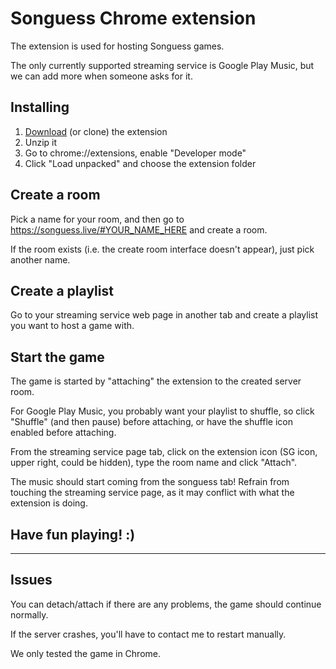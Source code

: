 # Songuess Chrome extension

The extension is used for hosting Songuess games.

The only currently supported streaming service is Google Play Music, but we can add more when someone asks for it.

## Installing

1. [Download](https://github.com/tgrbin/songuess_chrome_extension/archive/master.zip) (or clone) the extension
2. Unzip it
3. Go to chrome://extensions, enable "Developer mode"
4. Click "Load unpacked" and choose the extension folder

## Create a room

Pick a name for your room, and then go to https://songuess.live/#YOUR_NAME_HERE and create a room.

If the room exists (i.e. the create room interface doesn't appear), just pick another name.

## Create a playlist

Go to your streaming service web page in another tab and create a playlist you want to host a game with.

## Start the game

The game is started by "attaching" the extension to the created server room.

For Google Play Music, you probably want your playlist to shuffle, so click "Shuffle" (and then pause) before attaching, or have the shuffle icon enabled before attaching.

From the streaming service page tab, click on the extension icon (SG icon, upper right, could be hidden), type the room name and click "Attach".

The music should start coming from the songuess tab! Refrain from touching the streaming service page, as it may conflict with what the extension is doing.

## Have fun playing! :)

---

## Issues

You can detach/attach if there are any problems, the game should continue normally.

If the server crashes, you'll have to contact me to restart manually.

We only tested the game in Chrome.
